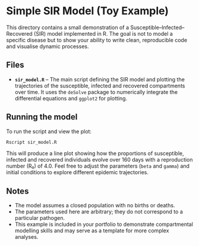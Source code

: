 # Simple SIR Model (Toy Example)

This directory contains a small demonstration of a Susceptible–Infected–Recovered (SIR) model implemented in R.  The goal is not to model a specific disease but to show your ability to write clean, reproducible code and visualise dynamic processes.

## Files

- **`sir_model.R`** – The main script defining the SIR model and plotting the trajectories of the susceptible, infected and recovered compartments over time.  It uses the `deSolve` package to numerically integrate the differential equations and `ggplot2` for plotting.

## Running the model

To run the script and view the plot:

```sh
Rscript sir_model.R
```

This will produce a line plot showing how the proportions of susceptible, infected and recovered individuals evolve over 160 days with a reproduction number (R₀) of 4.0.  Feel free to adjust the parameters (`beta` and `gamma`) and initial conditions to explore different epidemic trajectories.

## Notes

- The model assumes a closed population with no births or deaths.
- The parameters used here are arbitrary; they do not correspond to a particular pathogen.
- This example is included in your portfolio to demonstrate compartmental modelling skills and may serve as a template for more complex analyses.